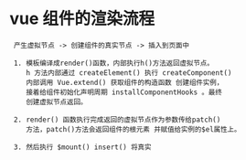 

#  vue 组件的渲染流程
    
     产生虚拟节点 -> 创建组件的真实节点 -> 插入到页面中

     1. 模板编译成render()函数，内部执行h()方法返回虚拟节点。
        h 方法内部通过 createElement() 执行 createComponent()
        内部调用 Vue.extend() 获取组件的构造函数 创建组件实例，
        接着给组件初始化声明周期 installComponentHooks 。最终
        创建虚拟节点返回。

     2. render() 函数执行完成返回的虚拟节点作为参数传给patch() 
        方法，patch()方法会返回组件的根元素 并赋值给实例的$el属性上。
           
     3. 然后执行 $mount() insert() 将真实      
      